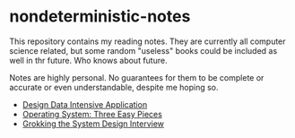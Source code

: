 # nondeterministic-notes

This repository contains my reading notes. They are currently all computer science related, but some random "useless" books could be included as well in thr future. Who knows about future.

Notes are highly personal. No guarantees for them to be complete or accurate or even understandable, despite me hoping so.

- [Design Data Intensive Application](DDIA.md)
- [Operating System: Three Easy Pieces](OSTEP.md)
- [Grokking the System Design Interview](GSDI.md)